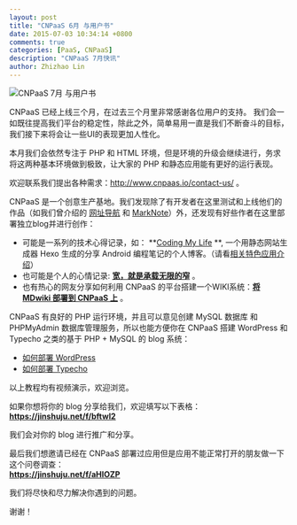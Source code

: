 ```yaml
---
layout: post
title: "CNPaaS 6月 与用户书"
date: 2015-07-03 10:34:14 +0800
comments: true
categories: [PaaS, CNPaaS]
description: "CNPaaS 7月快讯"
author: Zhizhao Lin
---
```


<img class="center" src="{{root_url}}/images/posts/jul-2015.jpg" title="CNPaaS 7月 与用户书"></img>

CNPaaS 已经上线三个月，在过去三个月里非常感谢各位用户的支持。
我们会一如既往提高我们平台的稳定性，除此之外，简单易用一直是我们不断奋斗的目标，我们接下来将会让一些UI的表现更加人性化。

本月我们会依然专注于 PHP 和 HTML 环境，但是环境的升级会继续进行，务求将这两种基本环境做到极致，让大家的 PHP 和静态应用能有更好的运行表现。

欢迎联系我们提出各种需求：<http://www.cnpaas.io/contact-us/> 。

CNPaaS 是一个创意生产基地。我们发现除了有开发者在这里测试和上线他们的作品（如我们曾介绍的 [网址导航](http://blog.cnpaas.io/blog/featured-app-01/) 和 [MarkNote](http://blog.cnpaas.io/blog/featured-app-02/)）外，还发现有好些作者在这里部署独立blog并进行创作：

* 可能是一系列的技术心得记录，如： **[Coding My Life](http://www-heidong.app.cnpaas.io) **, 一个用静态网站生成器 Hexo 生成的分享 Android 编程笔记的个人博客。（请看[相关特色应用介绍](http://blog.cnpaas.io/blog/featured-app-01/)）
* 也可能是个人的心情记录: **[宽，就是承载无限的窄](http://skywalker.xinzhi.eu.org/archives/kuanrong.html)** 。
* 也有热心的网友分享如何利用 CNPaaS 的平台搭建一个WIKI系统：**[将 MDwiki 部署到 CNPaaS 上](http://wiki-skypoxq9.app.cnpaas.io/#!CNPaaS.md)** 。

CNPaaS 有良好的 PHP 运行环境，并且可以意见创建 MySQL 数据库 和 PHPMyAdmin 数据库管理服务，所以也能方便你在 CNPaaS 搭建 WordPress 和 Typecho 之类的基于 PHP + MySQL 的 blog 系统：

* [如何部署 WordPress](http://doc.cnpaas.io/tutorial/wordpress.html)
* [如何部署 Typecho](http://doc.cnpaas.io/tutorial/typecho.html)

以上教程均有视频演示，欢迎浏览。

如果你想将你的 blog 分享给我们，欢迎填写以下表格：  
**<https://jinshuju.net/f/bftwI2>**

我们会对你的 blog 进行推广和分享。

最后我们想邀请已经在 CNPaaS 部署过应用但是应用不能正常打开的朋友做一下这个问卷调查：  
**<https://jinshuju.net/f/aHIOZP>**

我们将尽快和尽力解决你遇到的问题。

谢谢！




[CNPaaS Blog]:http://blog.cnpaas.io/
[WuSiYu]:http://wusiyu.me/
[联系我们]:http://www.cnpaas.io/contact-us/
